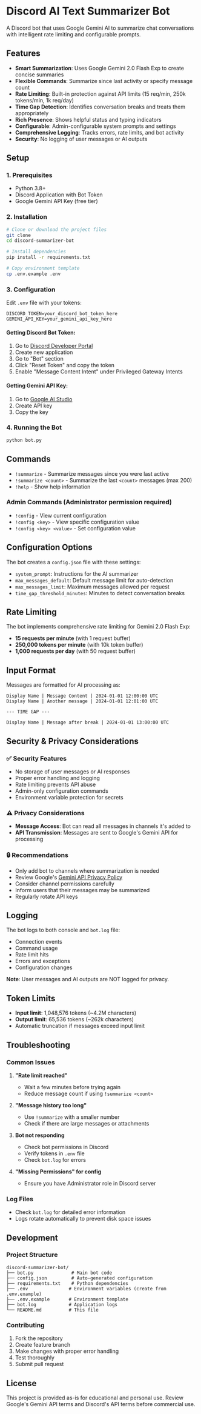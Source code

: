 # Discord AI Text Summarizer Bot

A Discord bot that uses Google Gemini AI to summarize chat conversations with intelligent rate limiting and configurable prompts.

## Features

- **Smart Summarization**: Uses Google Gemini 2.0 Flash Exp to create concise summaries
- **Flexible Commands**: Summarize since last activity or specify message count
- **Rate Limiting**: Built-in protection against API limits (15 req/min, 250k tokens/min, 1k req/day)
- **Time Gap Detection**: Identifies conversation breaks and treats them appropriately
- **Rich Presence**: Shows helpful status and typing indicators
- **Configurable**: Admin-configurable system prompts and settings
- **Comprehensive Logging**: Tracks errors, rate limits, and bot activity
- **Security**: No logging of user messages or AI outputs

## Setup

### 1. Prerequisites
- Python 3.8+
- Discord Application with Bot Token
- Google Gemini API Key (free tier)

### 2. Installation

```bash
# Clone or download the project files
git clone
cd discord-summarizer-bot

# Install dependencies
pip install -r requirements.txt

# Copy environment template
cp .env.example .env
```

### 3. Configuration

Edit `.env` file with your tokens:
```env
DISCORD_TOKEN=your_discord_bot_token_here
GEMINI_API_KEY=your_gemini_api_key_here
```

#### Getting Discord Bot Token:
1. Go to [Discord Developer Portal](https://discord.com/developers/applications)
2. Create new application
3. Go to "Bot" section
4. Click "Reset Token" and copy the token
5. Enable "Message Content Intent" under Privileged Gateway Intents

#### Getting Gemini API Key:
1. Go to [Google AI Studio](https://aistudio.google.com/app/apikey)
2. Create API key
3. Copy the key

### 4. Running the Bot

```bash
python bot.py
```

## Commands

- `!summarize` - Summarize messages since you were last active
- `!summarize <count>` - Summarize the last `<count>` messages (max 200)
- `!help` - Show help information

### Admin Commands (Administrator permission required)
- `!config` - View current configuration
- `!config <key>` - View specific configuration value
- `!config <key> <value>` - Set configuration value

## Configuration Options

The bot creates a `config.json` file with these settings:

- `system_prompt`: Instructions for the AI summarizer
- `max_messages_default`: Default message limit for auto-detection
- `max_messages_limit`: Maximum messages allowed per request
- `time_gap_threshold_minutes`: Minutes to detect conversation breaks

## Rate Limiting

The bot implements comprehensive rate limiting for Gemini 2.0 Flash Exp:
- **15 requests per minute** (with 1 request buffer)
- **250,000 tokens per minute** (with 10k token buffer)
- **1,000 requests per day** (with 50 request buffer)

## Input Format

Messages are formatted for AI processing as:
```
Display Name | Message Content | 2024-01-01 12:00:00 UTC
Display Name | Another message | 2024-01-01 12:01:00 UTC

--- TIME GAP ---

Display Name | Message after break | 2024-01-01 13:00:00 UTC
```

## Security & Privacy Considerations

### ✅ Security Features
- No storage of user messages or AI responses
- Proper error handling and logging
- Rate limiting prevents API abuse
- Admin-only configuration commands
- Environment variable protection for secrets

### ⚠️ Privacy Considerations
- **Message Access**: Bot can read all messages in channels it's added to
- **API Transmission**: Messages are sent to Google's Gemini API for processing

### 🔒 Recommendations
- Only add bot to channels where summarization is needed
- Review Google's [Gemini API Privacy Policy](https://ai.google.dev/terms)
- Consider channel permissions carefully
- Inform users that their messages may be summarized
- Regularly rotate API keys

## Logging

The bot logs to both console and `bot.log` file:
- Connection events
- Command usage
- Rate limit hits
- Errors and exceptions
- Configuration changes

**Note**: User messages and AI outputs are NOT logged for privacy.

## Token Limits

- **Input limit**: 1,048,576 tokens (~4.2M characters)
- **Output limit**: 65,536 tokens (~262k characters)
- Automatic truncation if messages exceed input limit

## Troubleshooting

### Common Issues

1. **"Rate limit reached"**
   - Wait a few minutes before trying again
   - Reduce message count if using `!summarize <count>`

2. **"Message history too long"**
   - Use `!summarize` with a smaller number
   - Check if there are large messages or attachments

3. **Bot not responding**
   - Check bot permissions in Discord
   - Verify tokens in `.env` file
   - Check `bot.log` for errors

4. **"Missing Permissions" for config**
   - Ensure you have Administrator role in Discord server

### Log Files
- Check `bot.log` for detailed error information
- Logs rotate automatically to prevent disk space issues

## Development

### Project Structure
```
discord-summarizer-bot/
├── bot.py              # Main bot code
├── config.json         # Auto-generated configuration
├── requirements.txt    # Python dependencies
├── .env               # Environment variables (create from .env.example)
├── .env.example       # Environment template
├── bot.log            # Application logs
└── README.md          # This file
```

### Contributing
1. Fork the repository
2. Create feature branch
3. Make changes with proper error handling
4. Test thoroughly
5. Submit pull request

## License

This project is provided as-is for educational and personal use. Review Google's Gemini API terms and Discord's API terms before commercial use.